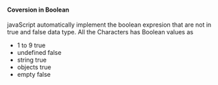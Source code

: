 #### Coversion in Boolean 
   javaScript automatically implement the boolean 
   expresion that are not in true and false data type.
   All the Characters has Boolean values as
   - 1 to 9             true
   - undefined          false
   - string             true
   - objects            true 
   - empty              false
   
